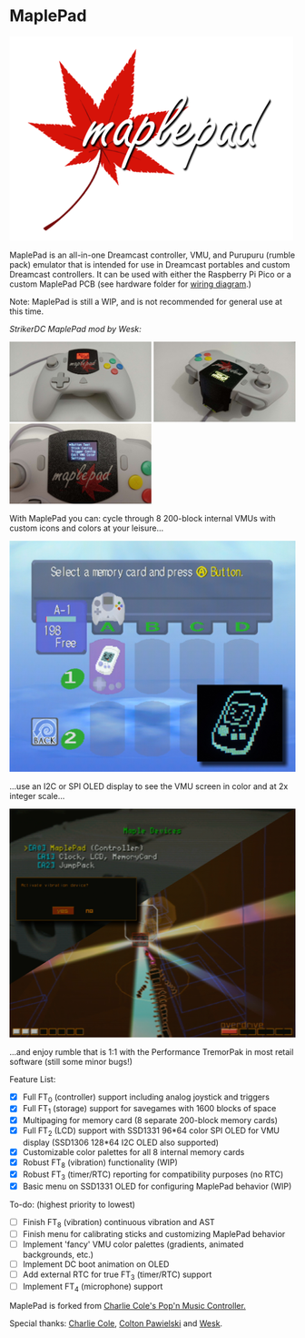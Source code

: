 # MaplePad<br/>

<img src="images/maplepad_logo_shadow.png" width="500">

MaplePad is an all-in-one Dreamcast controller, VMU, and Purupuru (rumble pack) emulator that is intended for use in Dreamcast portables and custom Dreamcast controllers. It can be used with either the Raspberry Pi Pico or a custom MaplePad PCB (see hardware folder for [wiring diagram](https://raw.githubusercontent.com/mackieks/MaplePad/main/hardware/maplepad_wiring.png).)

Note: MaplePad is still a WIP, and is not recommended for general use at this time.

*StrikerDC MaplePad mod by Wesk:*

<img src="images/striker3.jpg" width="250"> <img src="images/striker1.jpg" width="250"> <img src="images/striker2.jpg" width="250">


With MaplePad you can: cycle through 8 200-block internal VMUs with custom icons and colors at your leisure...

<img src="images/vmu.png" width="750">

...use an I2C or SPI OLED display to see the VMU screen in color and at 2x integer scale...

<img src="images/purupuru.png" width="750">

...and enjoy rumble that is 1:1 with the Performance TremorPak in most retail software (still some minor bugs!)

Feature List:
- [x] Full FT<sub>0</sub> (controller) support including analog joystick and triggers
- [x] Full FT<sub>1</sub> (storage) support for savegames with 1600 blocks of space
- [x] Multipaging for memory card (8 separate 200-block memory cards)
- [x] Full FT<sub>2</sub> (LCD) support with SSD1331 96\*64 color SPI OLED for VMU display (SSD1306 128\*64 I2C OLED also supported)
- [x] Customizable color palettes for all 8 internal memory cards
- [x] Robust FT<sub>8</sub> (vibration) functionality (WIP)
- [x] Robust FT<sub>3</sub> (timer/RTC) reporting for compatibility purposes (no RTC)
- [x] Basic menu on SSD1331 OLED for configuring MaplePad behavior (WIP)

To-do: (highest priority to lowest)
- [ ] Finish FT<sub>8</sub> (vibration) continuous vibration and AST
- [ ] Finish menu for calibrating sticks and customizing MaplePad behavior
- [ ] Implement 'fancy' VMU color palettes (gradients, animated backgrounds, etc.)
- [ ] Implement DC boot animation on OLED
- [ ] Add external RTC for true FT<sub>3</sub> (timer/RTC) support
- [ ] Implement FT<sub>4</sub> (microphone) support

MaplePad is forked from [Charlie Cole's Pop'n Music Controller.](https://github.com/charcole/Dreamcast-PopnMusic)

Special thanks: [Charlie Cole](https://github.com/charcole), [Colton Pawielski](https://github.com/cepawiel) and [Wesk](https://www.youtube.com/channel/UCYAwbbBxi5_LK8WVrD10SUw).
